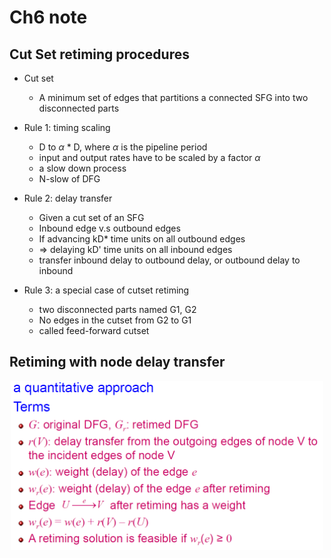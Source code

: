 # Ch6 note

## Cut Set retiming procedures

- Cut set
  - A minimum set of edges that partitions a connected SFG into two disconnected parts 

- Rule 1: timing scaling
  - D to $\alpha$ * D, where $\alpha$ is the pipeline period 
  - input and output rates have to be scaled by a factor $\alpha$
  - a slow down process
  - N-slow of DFG

- Rule 2: delay transfer
  - Given a cut set of an SFG
  - Inbound edge v.s outbound edges
  - If advancing kD* time units on all outbound edges
  - => delaying kD' time units on all inbound edges
  - transfer inbound delay to outbound delay, or outbound delay to inbound 
  
- Rule 3: a special case of cutset retiming 

  - two disconnected parts named G1, G2
  - No edges in the cutset from G2 to G1 
  - called feed-forward cutset

## Retiming with node delay transfer

<p align="middle">
  <img src="img_ch6/node_d_transfer.png" width="500" />
</p>